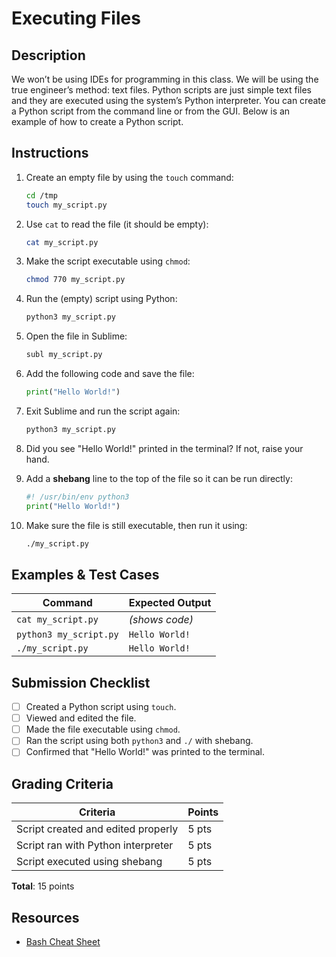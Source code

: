 # Executing Files

## Description
We won’t be using IDEs for programming in this class. We will be using the true engineer’s method: text files. Python scripts are just simple text files and they are executed using the system’s Python interpreter. You can create a Python script from the command line or from the GUI. Below is an example of how to create a Python script.

## Instructions

1. Create an empty file by using the `touch` command:
    ```bash
    cd /tmp
    touch my_script.py
    ```

2. Use `cat` to read the file (it should be empty):
    ```bash
    cat my_script.py
    ```

3. Make the script executable using `chmod`:
    ```bash
    chmod 770 my_script.py
    ```

4. Run the (empty) script using Python:
    ```bash
    python3 my_script.py
    ```

5. Open the file in Sublime:
    ```bash
    subl my_script.py
    ```

6. Add the following code and save the file:
    ```python
    print("Hello World!")
    ```

7. Exit Sublime and run the script again:
    ```bash
    python3 my_script.py
    ```

8. Did you see "Hello World!" printed in the terminal? If not, raise your hand.

9. Add a **shebang** line to the top of the file so it can be run directly:
    ```python
    #! /usr/bin/env python3
    print("Hello World!")
    ```

10. Make sure the file is still executable, then run it using:
    ```bash
    ./my_script.py
    ```

## Examples & Test Cases

| Command               | Expected Output   |
|----------------------|-------------------|
| `cat my_script.py`   | *(shows code)*    |
| `python3 my_script.py` | `Hello World!`  |
| `./my_script.py`     | `Hello World!`    |

## Submission Checklist
- [ ] Created a Python script using `touch`.
- [ ] Viewed and edited the file.
- [ ] Made the file executable using `chmod`.
- [ ] Ran the script using both `python3` and `./` with shebang.
- [ ] Confirmed that "Hello World!" was printed to the terminal.

## Grading Criteria

| Criteria                            | Points |
|-------------------------------------|--------|
| Script created and edited properly  | 5 pts  |
| Script ran with Python interpreter  | 5 pts  |
| Script executed using shebang       | 5 pts  |

**Total**: 15 points

## Resources
- [Bash Cheat Sheet](../resources/bash_cheat_sheet.sh)
